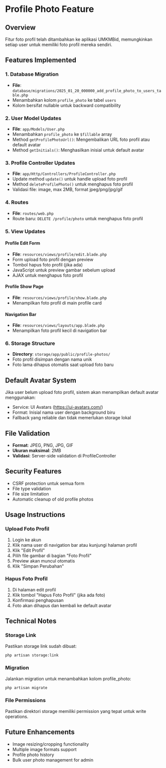 # Profile Photo Feature

## Overview
Fitur foto profil telah ditambahkan ke aplikasi UMKMBid, memungkinkan setiap user untuk memiliki foto profil mereka sendiri.

## Features Implemented

### 1. Database Migration
- **File**: `database/migrations/2025_01_20_000000_add_profile_photo_to_users_table.php`
- Menambahkan kolom `profile_photo` ke tabel `users`
- Kolom bersifat nullable untuk backward compatibility

### 2. User Model Updates
- **File**: `app/Models/User.php`
- Menambahkan `profile_photo` ke `$fillable` array
- Method `getProfilePhotoUrl()`: Mengembalikan URL foto profil atau default avatar
- Method `getInitials()`: Menghasilkan inisial untuk default avatar

### 3. Profile Controller Updates
- **File**: `app/Http/Controllers/ProfileController.php`
- Update method `update()` untuk handle upload foto profil
- Method `deleteProfilePhoto()` untuk menghapus foto profil
- Validasi file: image, max 2MB, format jpeg/png/jpg/gif

### 4. Routes
- **File**: `routes/web.php`
- Route baru: `DELETE /profile/photo` untuk menghapus foto profil

### 5. View Updates

#### Profile Edit Form
- **File**: `resources/views/profile/edit.blade.php`
- Form upload foto profil dengan preview
- Tombol hapus foto profil (jika ada)
- JavaScript untuk preview gambar sebelum upload
- AJAX untuk menghapus foto profil

#### Profile Show Page
- **File**: `resources/views/profile/show.blade.php`
- Menampilkan foto profil di main profile card

#### Navigation Bar
- **File**: `resources/views/layouts/app.blade.php`
- Menampilkan foto profil kecil di navigation bar

### 6. Storage Structure
- **Directory**: `storage/app/public/profile-photos/`
- Foto profil disimpan dengan nama unik
- Foto lama dihapus otomatis saat upload foto baru

## Default Avatar System
Jika user belum upload foto profil, sistem akan menampilkan default avatar menggunakan:
- Service: UI Avatars (https://ui-avatars.com/)
- Format: Inisial nama user dengan background biru
- Fallback yang reliable dan tidak memerlukan storage lokal

## File Validation
- **Format**: JPEG, PNG, JPG, GIF
- **Ukuran maksimal**: 2MB
- **Validasi**: Server-side validation di ProfileController

## Security Features
- CSRF protection untuk semua form
- File type validation
- File size limitation
- Automatic cleanup of old profile photos

## Usage Instructions

### Upload Foto Profil
1. Login ke akun
2. Klik nama user di navigation bar atau kunjungi halaman profil
3. Klik "Edit Profil"
4. Pilih file gambar di bagian "Foto Profil"
5. Preview akan muncul otomatis
6. Klik "Simpan Perubahan"

### Hapus Foto Profil
1. Di halaman edit profil
2. Klik tombol "Hapus Foto Profil" (jika ada foto)
3. Konfirmasi penghapusan
4. Foto akan dihapus dan kembali ke default avatar

## Technical Notes

### Storage Link
Pastikan storage link sudah dibuat:
```bash
php artisan storage:link
```

### Migration
Jalankan migration untuk menambahkan kolom profile_photo:
```bash
php artisan migrate
```

### File Permissions
Pastikan direktori storage memiliki permission yang tepat untuk write operations.

## Future Enhancements
- Image resizing/cropping functionality
- Multiple image formats support
- Profile photo history
- Bulk user photo management for admin